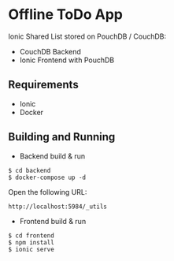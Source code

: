 # Offline ToDo App

Ionic Shared List stored on PouchDB / CouchDB:

* CouchDB Backend
* Ionic Frontend with PouchDB

## Requirements

* Ionic
* Docker

## Building and Running

* Backend build & run

```
$ cd backend
$ docker-compose up -d
```

Open the following URL:

    http://localhost:5984/_utils

* Frontend build & run

```
$ cd frontend
$ npm install
$ ionic serve
```